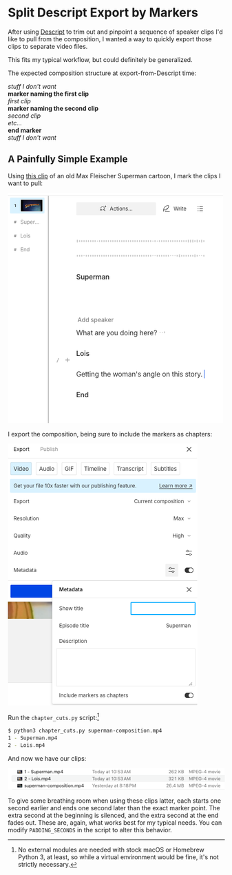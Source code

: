# Split Descript Export by Markers

After using [Descript][descript] to trim out and pinpoint a sequence of speaker clips I'd like to pull from the composition, I wanted a way to quickly export those clips to separate video files.

This fits my typical workflow, but could definitely be generalized.

The expected composition structure at export-from-Descript time:

_stuff I don't want_  
**marker naming the first clip**  
_first clip_  
**marker naming the second clip**  
_second clip_  
_etc..._  
**end marker**  
_stuff I don't want_  

## A Painfully Simple Example

Using [this clip][supsource] of an old Max Fleischer Superman cartoon, I mark the clips I want to pull:

[![screenshot of a Descript composition with "Superman", "Lois" and "End" markers][markerimage]][markerimage]

I export the composition, being sure to include the markers as chapters:

[![Descript video export, with "metadata" and "Include markers as chapters" enabled][exportimage]][exportimage]

Run the `chapter_cuts.py` script:[^1]

```sh
$ python3 chapter_cuts.py superman-composition.mp4
1 - Superman.mp4
2 - Lois.mp4
```

And now we have our clips:

[![Finder listing of three video files, two named as in the above shell output][clipsimage]][clipsimage]

To give some breathing room when using these clips latter, each starts one second earlier and ends one second later than the exact marker point. The extra second at the beginning is silenced, and the extra second at the end fades out. These are, again, what works best for my typical needs. You can modify `PADDING_SECONDS` in the script to alter this behavior.

[supsource]: https://archive.org/details/40sSupermanCartoonCopiedInskyCaptainAndTheWorldOfTomorrow
[descript]: https://www.descript.com/
[dsmarkers]: https://help.descript.com/hc/en-us/articles/10164735239693-Using-markers
[markerimage]: i/markers.png
[exportimage]: i/export.png
[clipsimage]: i/clips.png

[^1]: No external modules are needed with stock macOS or Homebrew Python 3, at least, so while a virtual environment would be fine, it's not strictly necessary.
